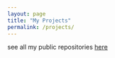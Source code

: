 ```yaml
---
layout: page
title: "My Projects"
permalink: /projects/
---
```


see all my public repositories [here](https://github.com/khairunsh?tab=repositories) 
